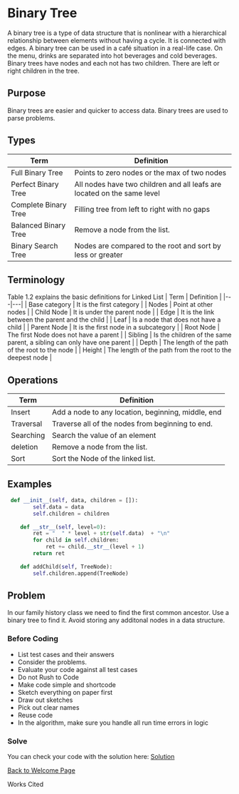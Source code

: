 # Binary Tree

A binary tree is a type of data structure that is nonlinear with a hierarchical relationship between elements without having a cycle. It is connected with edges.
A binary tree can be used in a café situation in a real-life case. On the menu, drinks are separated into hot beverages and cold beverages. Binary trees have nodes and each not has two children. There are left or right children in the tree. 

## Purpose

Binary trees are easier and quicker to access data. Binary trees are used to parse problems. 

## Types

|     Term    |     Definition    |
|---|---|
|    Full Binary Tree    |    Points to zero nodes or the max of two nodes     |
|    Perfect Binary Tree    |    All nodes have two children and all leafs are located on the same level    |
|    Complete Binary Tree   |    Filling tree from left to right with no gaps  |
|    Balanced Binary Tree    |     Remove a node from the list.         |
|    Binary Search Tree    |     Nodes are compared to the root and sort by less or greater          |


## Terminology

Table 1.2 explains the basic definitions for Linked List
|     Term    |     Definition    |
|---|---|
|     Base category    |  It is the first category   |
|     Nodes  |  Point at other nodes   |
|     Child Node    |    It is under the parent node   |
|     Edge    |    It is the link between the parent and the child   |
|     Leaf   |    Is a node that does not have a child   |
|     Parent Node    |     It is the first node in a subcategory  |
|     Root Node    |     The first Node does not have a parent |
|     Sibling  |   Is the children of the same parent, a sibling can only have one parent |
|     Depth  |   The length of the path of the root to the node  |
|     Height  |   The length of the path from the root to the deepest node   |



## Operations

|     Term    |     Definition    |
|---|---|
|     Insert    |     Add a node to any location, beginning, middle, end    |
|     Traversal    |     Traverse all of the nodes from beginning to end.    |
|     Searching    |     Search the value of an element    |
|     deletion    |     Remove a node from the list.         |
|     Sort    |     Sort the Node of the linked list.    |

## Examples

```python
 def __init__(self, data, children = []):
        self.data = data
        self.children = children
    
    def __str__(self, level=0):
        ret = "  " * level + str(self.data)  + "\n"
        for child in self.children:
            ret += child.__str__(level + 1)
        return ret
    
    def addChild(self, TreeNode):
        self.children.append(TreeNode)

```

## Problem

In our family history class we need to find the first common ancestor. Use a binary tree to find it. Avoid storing any additonal nodes in a data structure. 


### Before Coding

- List test cases and their answers
- Consider the problems.
- Evaluate your code against all test cases
- Do not Rush to Code
- Make code simple and shortcode
- Sketch everything on paper first
- Draw out sketches
- Pick out clear names
- Reuse code
- In the algorithm, make sure you handle all run time errors in logic


### Solve

You can check your code with the solution here: [Solution](2-topic-solution.py)

[Back to Welcome Page](0-welcome.md)

Works Cited
